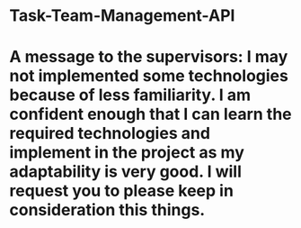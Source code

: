 # Task-Team-Management-API

# A message to the supervisors: I may not implemented some technologies because of less familiarity. I am confident enough that I can learn the required technologies and implement in the project as my adaptability is very good. I will request you to please keep in consideration this things.
